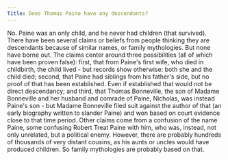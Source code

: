 ```yaml
---
Title: Does Thomas Paine have any descendants?
---
```


   No. Paine was an only child, and he never had children (that survived).
   There have been several claims or beliefs from people thinking they are
   descendants because of similar names, or family mythologies. But none have
   borne out.  The claims center around three possibilities (all of which
   have been proven false): first, that from Paine's first wife, who died in
   childbirth, the child lived - but records show otherwise: both she and the
   child died; second, that Paine had siblings from his father's side, but no
   proof of that has been established. Even if established that would not be
   direct descendancy; and third, that Thomas Bonneville, the son of Madame
   Bonneville and her husband and comrade of Paine, Nicholas, was instead
   Paine's son - but Madame Bonneville filed suit against the author of that
   (an early biography written to slander Paine) and won based on court
   evidence close to that time period.  Other claims come from a confusion of
   the name Paine, some confusing Robert Treat Paine with him, who was,
   instead, not only unrelated, but a political enemy. However, there are probably hundreds of thousands of very distant cousins, as his aunts or uncles would have produced children. So family mythologies are probably based on that.
